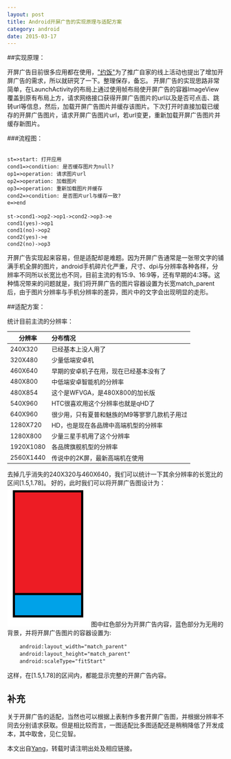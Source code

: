 ```yaml
---
layout: post
title: Android开屏广告的实现原理与适配方案
category: android
date: 2015-03-17
---
```



 
##实现原理：

开屏广告目前很多应用都在使用，["约饭"](http://shouji.baidu.com/soft/item?docid=7553826)为了推广自家的线上活动也提出了增加开屏广告的需求，所以就研究了一下。整理保存，备忘。
开屏广告的实现思路非常简单，在LaunchActivity的布局上通过使用帧布局使开屏广告的容器ImageView覆盖到原有布局上方，请求网络接口获得开屏广告图片的url以及是否可点击、跳转url等信息，然后，加载开屏广告图片并缓存该图片。下次打开时直接加载已缓存的开屏广告图片，请求开屏广告图片url，若url变更，重新加载开屏广告图片并缓存新图片。

###流程图：

<!-- more -->



``` flow

st=>start: 打开应用
cond1=>condition: 是否缓存图片为null?
op1=>operation: 请求图片url
op2=>operation: 加载图片
op3=>operation: 重新加载图片并缓存
cond2=>condition: 是否图片url与缓存一致?
e=>end

st->cond1->op2->op1->cond2->op3->e
cond1(yes)->op1
cond1(no)->op2
cond2(yes)->e
cond2(no)->op3

```



开屏广告实现起来容易，但是适配却是难题。因为开屏广告通常是一张带文字的铺满手机全屏的图片，android手机碎片化严重，尺寸、dpi与分辨率各种各样，分辨率不同所以长宽比也不同，目前主流的有15:9、16:9等，还有早期的4:3等。这种情况带来的问题就是，我们将开屏广告的图片容器设置为长宽match_parent后，由于图片分辨率与手机分辨率的差异，图片中的文字会出现明显的走形。

##适配方案：

统计目前主流的分辨率：

|分辨率|分布情况|
|-----|:----|
|240X320|已经基本上没人用了|
|320X480| 少量低端安卓机|
|460X640 | 早期的安卓机子在用，现在已经基本没有了|
|480X800 | 中低端安卓智能机的分辨率|
|480X854  |这个是WFVGA，是480X800的加长版|
|540X960 | HTC很喜欢用这个分辨率也就是qHD了|
|640X960 |很少用，只有夏普和魅族的M9等寥寥几款机子用过    |                 
|1280X720| HD，也是现在各品牌中高端机型的分辨率|
|1280X800 |少量三星手机用了这个分辨率|
|1920X1080 | 各品牌旗舰机型的分辨率|
|2560X1440 | 传说中的2K屏，最新高端机在使用|

去掉几乎消失的240X320与460X640，我们可以统计一下其余分辨率的长宽比的区间[1.5,1.78]。
好的，此时我们可以将开屏广告图设计为：
![开屏广告示例图](/res/img/开屏广告示例图.png)
图中红色部分为开屏广告内容，蓝色部分为无用的背景，并将开屏广告图片的容器设置为:

```xml
	android:layout_width="match_parent"
	android:layout_height="match_parent"
	android:scaleType="fitStart"
```

这样，在[1.5,1.78]的区间内，都能显示完整的开屏广告内容。

补充
-----------
关于开屏广告的适配，当然也可以根据上表制作多套开屏广告图，并根据分辨率不同去分别请求获取。但是相比较而言，一图适配比多图适配还是稍稍降低了开发成本，其中取舍，见仁见智。

本文出自[Yang](/)，转载时请注明出处及相应链接。



